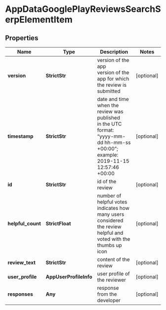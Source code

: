 # AppDataGooglePlayReviewsSearchSerpElementItem


## Properties

| Name | Type | Description | Notes |
|------------ | ------------- | ------------- | -------------|
**version** | **StrictStr** | version of the app<br>version of the app for which the review is submitted |[optional]|
**timestamp** | **StrictStr** | date and time when the review was published<br>in the UTC format: “yyyy-mm-dd hh-mm-ss +00:00”;<br>example:<br>2019-11-15 12:57:46 +00:00 |[optional]|
**id** | **StrictStr** | id of the review |[optional]|
**helpful_count** | **StrictFloat** | number of helpful votes<br>indicates how many users considered the review helpful and voted with the thumbs up icon |[optional]|
**review_text** | **StrictStr** | content of the review |[optional]|
**user_profile** | **AppUserProfileInfo** | user profile of the reviewer |[optional]|
**responses** | **Any** | response from the developer |[optional]|